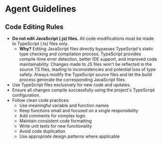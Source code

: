 # Agent Guidelines

## Code Editing Rules

- **Do not edit JavaScript (.js) files.** All code modifications must be made to TypeScript (.ts) files only.
  - **Why?** Editing JavaScript files directly bypasses TypeScript's static type checking and compilation process. TypeScript provides compile-time error detection, better IDE support, and improved code maintainability. Changes made to JS files won't be reflected in the source TS files, leading to inconsistencies and potential loss of type safety. Always modify the TypeScript source files and let the build process generate the corresponding JavaScript files.
- Use TypeScript files exclusively for new code and updates.
- Ensure all changes compile successfully using the project's TypeScript configuration.
- Follow clean code practices:
  - Use meaningful variable and function names
  - Keep functions small and focused on a single responsibility
  - Add comments for complex logic
  - Maintain consistent code formatting
  - Write unit tests for new functionality
  - Avoid code duplication
  - Use appropriate design patterns where applicable
